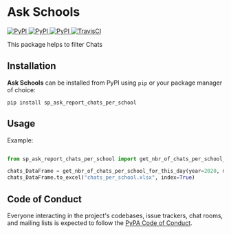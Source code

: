 # Ask Schools

[
![PyPI](https://img.shields.io/pypi/v/sp_ask_report_chats_per_school.svg)
![PyPI](https://img.shields.io/pypi/pyversions/sp_ask_report_chats_per_school.svg)
![PyPI](https://img.shields.io/github/license/guinslym/sp_ask_report_chats_per_school.svg)
](https://pypi.org/project/sp_ask_report_chats_per_school/)
[![TravisCI](https://travis-ci.org/guinslym/sp_ask_report_chats_per_school.svg?branch=master)](https://travis-ci.org/guinslym/sp_ask_report_chats_per_school)


This package helps to filter Chats


## Installation

**Ask Schools** can be installed from PyPI using `pip` or your package manager of choice:

```
pip install sp_ask_report_chats_per_school
```

## Usage


Example:

```python

from sp_ask_report_chats_per_school import get_nbr_of_chats_per_school_for_this_day

chats_DataFrame = get_nbr_of_chats_per_school_for_this_day(year=2020, month=3, day=11)
chats_DataFrame.to_excel("chats_per_school.xlsx", index=True)

```

## Code of Conduct

Everyone interacting in the project's codebases, issue trackers, chat rooms, and mailing lists is expected to follow the [PyPA Code of Conduct](https://www.pypa.io/en/latest/code-of-conduct/).
